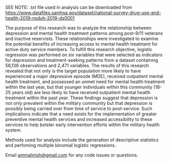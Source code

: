 SEE NOTE: .txt file used in analysis can be downloaded from https://www.datafiles.samhsa.gov/dataset/national-survey-drug-use-and-health-2019-nsduh-2019-ds0001

The purpose of this research was to analyze the relationship between depression and mental health treatment patterns among post-9/11 veterans and inactive reservists. These relationships were investigated to examine the potential benefits of increasing access to mental health treatment for active-duty service members. To fulfill this research objective, logistic regression was performed on six variables that were selected as indicators for depression and treatment-seeking patterns from a dataset containing 56,136 observations and 2,471 variables. The results of this research revealed that not only is the target population more likely to have experienced a major depressive episode (MDE), received outpatient mental health treatment, and possessed an unmet need for mental health treatment within the last year, but that younger individuals within this community (18-25 years old) are less likely to have received outpatient mental health treatment within the past year. These findings suggest that depression is not only prevalent within the military community but that depression is possibly being carried over from time of service to post-service. Such implications indicate that a need exists for the implementation of greater preventive mental health services and increased accessibility to these services to help bolster early intervention efforts within the military health system.

Methods used for analysis include the generation of descriptive statistics and perfoming multiple binomial logistic regressions.

Email ammalinish@gmail.com for any code issues or questions.
